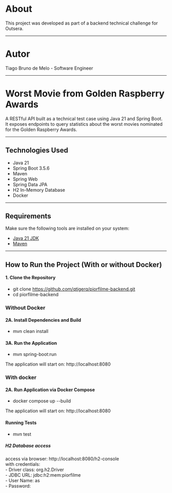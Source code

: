 # About

This project was developed as part of a backend technical challenge for Outsera.

---

# Autor

Tiago Bruno de Melo - Software Engineer

---

# Worst Movie from Golden Raspberry Awards

A RESTful API built as a technical test case using Java 21 and Spring Boot.  
It exposes endpoints to query statistics about the worst movies nominated for the Golden Raspberry Awards.

---

## Technologies Used

- Java 21
- Spring Boot 3.5.6
- Maven
- Spring Web
- Spring Data JPA
- H2 In-Memory Database
- Docker

---

## Requirements

Make sure the following tools are installed on your system:

- [Java 21 JDK](https://jdk.java.net/21/)
- [Maven](https://maven.apache.org/)

---

## How to Run the Project (With or without Docker)


#### 1. Clone the Repository  

- git clone https://github.com/qtigerq/piorfilme-backend.git
- cd piorfilme-backend

### Without Docker

#### 2A. Install Dependencies and Build  

- mvn clean install

#### 3A. Run the Application

- mvn spring-boot:run

The application will start on: http://localhost:8080

### With docker

#### 2A. Run Application via Docker Compose  

- docker compose up --build

The application will start on: http://localhost:8080

#### Running Tests

- mvn test

##### H2 Database access

access via browser: http://localhost:8080/h2-console  
with credentials:  
			- Driver class: org.h2.Driver  
			- JDBC URL: jdbc:h2:mem:piorfilme  
			- User Name: as  
			- Password:  